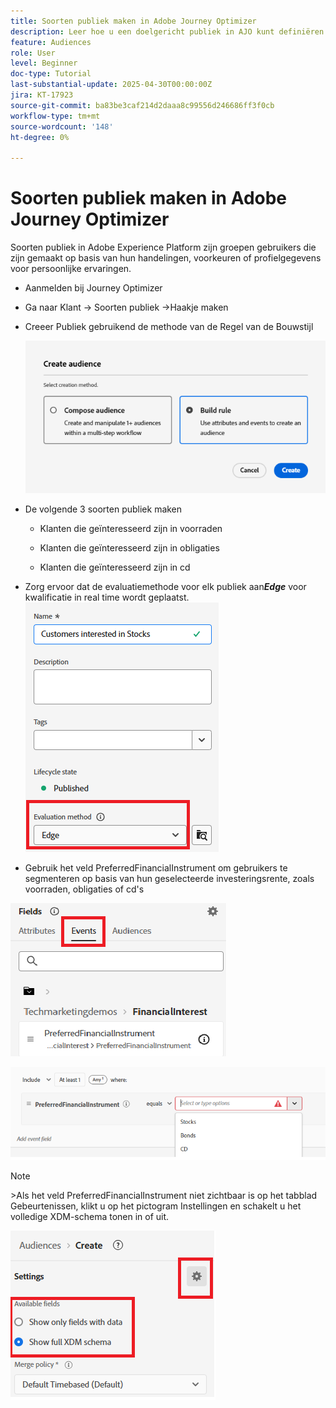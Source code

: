 ```yaml
---
title: Soorten publiek maken in Adobe Journey Optimizer
description: Leer hoe u een doelgericht publiek in AJO kunt definiëren en opbouwen voor persoonlijke klantritten en realtime beslissingen
feature: Audiences
role: User
level: Beginner
doc-type: Tutorial
last-substantial-update: 2025-04-30T00:00:00Z
jira: KT-17923
source-git-commit: ba83be3caf214d2daaa8c99556d246686ff3f0cb
workflow-type: tm+mt
source-wordcount: '148'
ht-degree: 0%

---
```


# Soorten publiek maken in Adobe Journey Optimizer


Soorten publiek in Adobe Experience Platform zijn groepen gebruikers die zijn gemaakt op basis van hun handelingen, voorkeuren of profielgegevens voor persoonlijke ervaringen.

* Aanmelden bij Journey Optimizer
* Ga naar Klant -> Soorten publiek ->Haakje maken
* Creeer Publiek gebruikend de methode van de Regel van de Bouwstijl

  ![&#x200B; publiek &#x200B;](assets/rule-based-audience.png)

* De volgende 3 soorten publiek maken

   * Klanten die geïnteresseerd zijn in voorraden

   * Klanten die geïnteresseerd zijn in obligaties

   * Klanten die geïnteresseerd zijn in cd


* Zorg ervoor dat de evaluatiemethode voor elk publiek aan _&#x200B;**Edge**&#x200B;_ voor kwalificatie in real time wordt geplaatst.
  ![&#x200B; rand-publiek &#x200B;](assets/audience-edge.png)

* Gebruik het veld PreferredFinancialInstrument om gebruikers te segmenteren op basis van hun geselecteerde investeringsrente, zoals voorraden, obligaties of cd&#39;s

![&#x200B; gebeurtenis &#x200B;](assets/event-attribute.png)

![&#x200B; PreferredFinancialInstrument &#x200B;](assets/stock-customers.png)




>[!NOTE]
>
>&#x200B;>Als het veld PreferredFinancialInstrument niet zichtbaar is op het tabblad Gebeurtenissen, klikt u op het pictogram Instellingen en schakelt u het volledige XDM-schema tonen in of uit.



![&#x200B; knevel-volledig-xdm-schema &#x200B;](assets/show-custom-fields.png)


